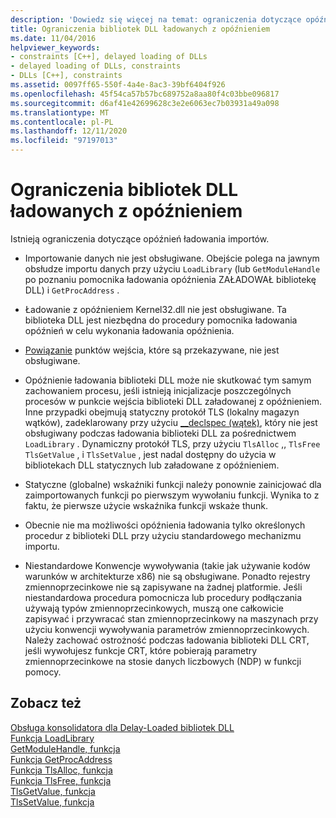 ```yaml
---
description: 'Dowiedz się więcej na temat: ograniczenia dotyczące opóźnień ładowania bibliotek DLL'
title: Ograniczenia bibliotek DLL ładowanych z opóźnieniem
ms.date: 11/04/2016
helpviewer_keywords:
- constraints [C++], delayed loading of DLLs
- delayed loading of DLLs, constraints
- DLLs [C++], constraints
ms.assetid: 0097ff65-550f-4a4e-8ac3-39bf6404f926
ms.openlocfilehash: 45f54ca57b57bc689752a8aa80f4c03bbe096817
ms.sourcegitcommit: d6af41e42699628c3e2e6063ec7b03931a49a098
ms.translationtype: MT
ms.contentlocale: pl-PL
ms.lasthandoff: 12/11/2020
ms.locfileid: "97197013"
---
```

# <a name="constraints-of-delay-loading-dlls"></a>Ograniczenia bibliotek DLL ładowanych z opóźnieniem

Istnieją ograniczenia dotyczące opóźnień ładowania importów.

- Importowanie danych nie jest obsługiwane. Obejście polega na jawnym obsłudze importu danych przy użyciu `LoadLibrary` (lub `GetModuleHandle` po poznaniu pomocnika ładowania opóźnienia ZAŁADOWAŁ bibliotekę DLL) i `GetProcAddress` .

- Ładowanie z opóźnieniem Kernel32.dll nie jest obsługiwane. Ta biblioteka DLL jest niezbędna do procedury pomocnika ładowania opóźnień w celu wykonania ładowania opóźnienia.

- [Powiązanie](binding-imports.md) punktów wejścia, które są przekazywane, nie jest obsługiwane.

- Opóźnienie ładowania biblioteki DLL może nie skutkować tym samym zachowaniem procesu, jeśli istnieją inicjalizacje poszczególnych procesów w punkcie wejścia biblioteki DLL załadowanej z opóźnieniem. Inne przypadki obejmują statyczny protokół TLS (lokalny magazyn wątków), zadeklarowany przy użyciu [__declspec (wątek)](../../cpp/thread.md), który nie jest obsługiwany podczas ładowania biblioteki DLL za pośrednictwem `LoadLibrary` . Dynamiczny protokół TLS, przy użyciu `TlsAlloc` ,, `TlsFree` `TlsGetValue` , i `TlsSetValue` , jest nadal dostępny do użycia w bibliotekach DLL statycznych lub załadowane z opóźnieniem.

- Statyczne (globalne) wskaźniki funkcji należy ponownie zainicjować dla zaimportowanych funkcji po pierwszym wywołaniu funkcji. Wynika to z faktu, że pierwsze użycie wskaźnika funkcji wskaże thunk.

- Obecnie nie ma możliwości opóźnienia ładowania tylko określonych procedur z biblioteki DLL przy użyciu standardowego mechanizmu importu.

- Niestandardowe Konwencje wywoływania (takie jak używanie kodów warunków w architekturze x86) nie są obsługiwane. Ponadto rejestry zmiennoprzecinkowe nie są zapisywane na żadnej platformie. Jeśli niestandardowa procedura pomocnicza lub procedury podłączania używają typów zmiennoprzecinkowych, muszą one całkowicie zapisywać i przywracać stan zmiennoprzecinkowy na maszynach przy użyciu konwencji wywoływania parametrów zmiennoprzecinkowych. Należy zachować ostrożność podczas ładowania biblioteki DLL CRT, jeśli wywołujesz funkcje CRT, które pobierają parametry zmiennoprzecinkowe na stosie danych liczbowych (NDP) w funkcji pomocy.

## <a name="see-also"></a>Zobacz też

[Obsługa konsolidatora dla Delay-Loaded bibliotek DLL](linker-support-for-delay-loaded-dlls.md)<br/>
[Funkcja LoadLibrary](/windows/win32/api/libloaderapi/nf-libloaderapi-loadlibraryw)<br/>
[GetModuleHandle, funkcja](/windows/win32/api/libloaderapi/nf-libloaderapi-getmodulehandlew)<br/>
[Funkcja GetProcAddress](/windows/win32/api/libloaderapi/nf-libloaderapi-getprocaddress)<br/>
[Funkcja TlsAlloc, funkcja](/windows/win32/api/processthreadsapi/nf-processthreadsapi-tlsalloc)<br/>
[Funkcja TlsFree, funkcja](/windows/win32/api/processthreadsapi/nf-processthreadsapi-tlsfree)<br/>
[TlsGetValue, funkcja](/windows/win32/api/processthreadsapi/nf-processthreadsapi-tlsgetvalue)<br/>
[TlsSetValue, funkcja](/windows/win32/api/processthreadsapi/nf-processthreadsapi-tlssetvalue)

